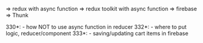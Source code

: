 => redux with async function
=> redux toolkit with async function
=> firebase
=> Thunk

330*:
    - how NOT to use async function in reducer
332*:
    - where to put logic, reducer/component
333*:
    - saving/updating cart items in firebase